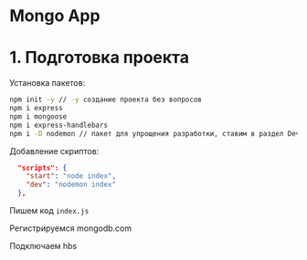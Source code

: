 # Mongo App

# 1. Подготовка проекта

Установка пакетов:
```sh
npm init -y // -y создание проекта без вопросов
npm i express
npm i mongoose
npm i express-handlebars
npm i -D nodemon // пакет для упрощения разработки, ставим в раздел Dev
```

Добавление скриптов:
```json
  "scripts": {
    "start": "node index",
    "dev": "nodemon index"
  },
```

Пишем код `index.js`

Регистрируемся mongodb.com

Подключаем hbs